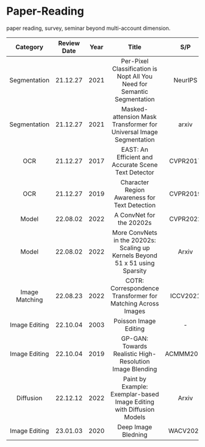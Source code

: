 # Paper-Reading
paper reading, survey, seminar beyond multi-account dimension.


| Category       | Review Date | Year |                                  Title                                         |   S/P    | Paper                                        | Review                                                       |
|:--------------:|:-----------:|------|:------------------------------------------------------------------------------:|:--------:|:--------------------------------------------:|:------------------------------------------------------------:|
| Segmentation   |   21.12.27  | 2021 | Per-Pixel Classification is Nopt All You Need for Semantic Segmentation        | NeurIPS  | [Link](https://arxiv.org/abs/2107.06278)     | [Review](Segmentation/MaskFormer/review-MaskFormer.md)       |
| Segmentation   |   21.12.27  | 2021 | Masked-attension Mask Transformer for Universal Image Segmentation             | arxiv    | [Link](https://arxiv.org/abs/2112.01527)     | [no update](Segmentation/Mask2Former/review-Mask2Former.md)  |
| OCR            |   21.12.27  | 2017 | EAST: An Efficient and Accurate Scene Text Detector                            | CVPR2017 | [Link](https://arxiv.org/abs/1704.03155)     | [no update](OCR-STR/EAST/review-EAST.md)                     |
| OCR            |   21.12.27  | 2019 | Character Region Awareness for Text Detection                                  | CVPR2019 | [Link](https://arxiv.org/abs/1904.01941)     | [no update](OCR-STR/CRAFT/review-CRAFT.md)                   |
| Model          |   22.08.02  | 2022 | A ConvNet for the 20202s                                                       | CVPR2022 | [Link](https://arxiv.org/abs/2201.03545)     | [Review](NeuralNetworks/ConvNeXT+SLak/ConvNeXt+SLak.pdf)     |
| Model          |   22.08.02  | 2022 | More ConvNets in the 20202s: Scaling up Kernels Beyond 51 x 51 using Sparsity  | Arxiv    | [Link](https://arxiv.org/pdf/2207.03620.pdf) | [Review](NeuralNetworks/ConvNeXT+SLak/ConvNeXt+SLak.pdf)     |
| Image Matching |   22.08.23  | 2022 | COTR: Correspondence Transformer for Matching Across Images                    | ICCV2021 | [Link](https://arxiv.org/abs/2103.14167)     | [Review](ImageMatching/COTR/COTR_Review.pdf)       |
| Image Editing  |   22.10.04  | 2003 | Poisson Image Editing                                                          | -        | [Link](https://www.cs.jhu.edu/~misha/Fall07/Papers/Perez03.pdf)     | [Review](ImageComposition/PoissonImageEditing_GP-GAN/PIE_GP-GAN.pdf) |
| Image Editing  |   22.10.04  | 2019 | GP-GAN: Towards Realistic High-Resolution Image Blending                       | ACMMM2019| [Link](https://arxiv.org/abs/1703.07195)     | [Review](ImageComposition/PoissonImageEditing_GP-GAN/PIE_GP-GAN.pdf) |
| Diffusion      |   22.12.12  | 2022 | Paint by Example: Exemplar-based Image Editing with Diffusion Models           | Arxiv    | [Link](https://arxiv.org/abs/2211.13227)     | [Review](Diffusion/PaintByExample.pdf)                       |
| Image Editing  |   23.01.03  | 2020 | Deep Image Bledning                                                            | WACV2020 | [Link](https://arxiv.org/abs/1910.11495)     | [Review](DeepImageBlending_StyleTransfer/DeepImageBlending.pdf) |                     |
